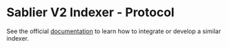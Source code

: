 # Sablier V2 Indexer - Protocol

See the official [documentation](https://docs.sablier.com) to learn how to integrate or develop a similar indexer.
